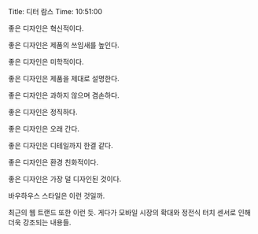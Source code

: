Title: 디터 람스
Time: 10:51:00

좋은 디자인은 혁신적이다.

좋은 디자인은 제품의 쓰임새를 높인다.

좋은 디자인은 미학적이다.

좋은 디자인은 제품을 제대로 설명한다.

좋은 디자인은 과하지 않으며 겸손하다.

좋은 디자인은 정직하다.

좋은 디자인은 오래 간다.

좋은 디자인은 디테일까지 한결 같다.

좋은 디자인은 환경 친화적이다.

좋은 디자인은 가장 덜 디자인된 것이다.

  
  
  
바우하우스 스타일은 이런 것일까.

최근의 웹 트랜드 또한 이런 듯. 게다가 모바일 시장의 확대와 정전식 터치 센서로 인해 더욱 강조되는 내용들.

  
  


